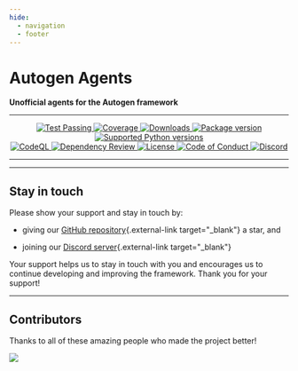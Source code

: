 ```yaml
---
hide:
  - navigation
  - footer
---
```


# Autogen Agents

<b>Unofficial agents for the Autogen framework</b>

---

<p align="center">
  <a href="https://github.com/airtai/fastagents/actions/workflows/test.yaml" target="_blank">
    <img src="https://github.com/airtai/fastagents/actions/workflows/test.yaml/badge.svg?branch=main" alt="Test Passing"/>
  </a>

  <a href="https://coverage-badge.samuelcolvin.workers.dev/redirect/airtai/fastagents" target="_blank">
      <img src="https://coverage-badge.samuelcolvin.workers.dev/airtai/fastagents.svg" alt="Coverage">
  </a>

  <a href="https://www.pepy.tech/projects/fastagents" target="_blank">
    <img src="https://static.pepy.tech/personalized-badge/fastagents?period=month&units=international_system&left_color=grey&right_color=green&left_text=downloads/month" alt="Downloads"/>
  </a>

  <a href="https://pypi.org/project/fastagents" target="_blank">
    <img src="https://img.shields.io/pypi/v/fastagents?label=PyPI" alt="Package version">
  </a>

  <a href="https://pypi.org/project/fastagents" target="_blank">
    <img src="https://img.shields.io/pypi/pyversions/fastagents.svg" alt="Supported Python versions">
  </a>

  <br/>

  <a href="https://github.com/airtai/fastagents/actions/workflows/codeql.yml" target="_blank">
    <img src="https://github.com/airtai/fastagents/actions/workflows/codeql.yml/badge.svg" alt="CodeQL">
  </a>

  <a href="https://github.com/airtai/fastagents/actions/workflows/dependency-review.yaml" target="_blank">
    <img src="https://github.com/airtai/fastagents/actions/workflows/dependency-review.yaml/badge.svg" alt="Dependency Review">
  </a>

  <a href="https://github.com/airtai/fastagents/blob/main/LICENSE" target="_blank">
    <img src="https://img.shields.io/github/license/airtai/fastagents.png" alt="License">
  </a>

  <a href="https://github.com/airtai/fastagents/blob/main/CODE_OF_CONDUCT.md" target="_blank">
    <img src="https://img.shields.io/badge/Contributor%20Covenant-2.1-4baaaa.svg" alt="Code of Conduct">
  </a>

  <a href="https://discord.gg/qFm6aSqq59" target="_blank">
      <img alt="Discord" src="https://img.shields.io/discord/1085457301214855171?logo=discord">
  </a>
</p>

---

---

## Stay in touch

Please show your support and stay in touch by:

- giving our [GitHub repository](https://github.com/airtai/fastagents/){.external-link target="_blank"} a star, and

- joining our [Discord server](https://discord.gg/qFm6aSqq59){.external-link target="_blank"}

Your support helps us to stay in touch with you and encourages us to
continue developing and improving the framework. Thank you for your
support!

---

## Contributors

Thanks to all of these amazing people who made the project better!

<a href="https://github.com/airtai/fastagents/graphs/contributors">
  <img src="https://contrib.rocks/image?repo=airtai/fastagents"/>
</a>
